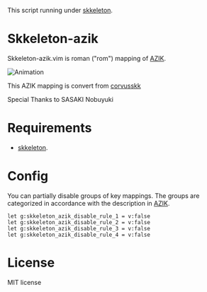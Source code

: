 This script running under [skkeleton](https://github.com/vim-skk/skkeleton).

# Skkeleton-azik

Skkeleton-azik.vim is roman ("rom") mapping of [AZIK](https://hp.vector.co.jp/authors/VA002116/azik/azikinfo.htm).

![Animation](https://user-images.githubusercontent.com/74816371/187918647-0536df3c-f34d-46b9-8dc1-ff111ba5846c.gif)

This AZIK mapping is convert from [corvusskk](https://github.com/nathancorvussolis/corvusskk)

Special Thanks to SASAKI Nobuyuki

# Requirements
* [skkeleton](https://github.com/vim-skk/skkeleton).

# Config
You can partially disable groups of key mappings. The groups are categorized in accordance with the description in [AZIK](https://hp.vector.co.jp/authors/VA002116/azik/azikinfo.htm).

```
let g:skkeleton_azik_disable_rule_1 = v:false
let g:skkeleton_azik_disable_rule_2 = v:false
let g:skkeleton_azik_disable_rule_3 = v:false
let g:skkeleton_azik_disable_rule_4 = v:false
```

# License
MIT license
